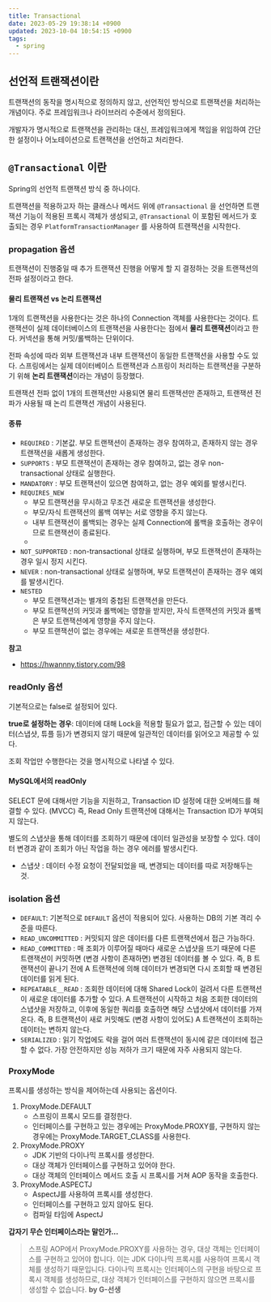 ```yaml
---
title: Transactional
date: 2023-05-29 19:38:14 +0900
updated: 2023-10-04 10:54:15 +0900
tags:
  - spring
---
```


## 선언적 트랜잭션이란

트랜잭션의 동작을 명시적으로 정의하지 않고, 선언적인 방식으로 트랜잭션을 처리하는 개념이다. 주로 프레임워크나 라이브러리 수준에서 정의된다.

개발자가 명시적으로 트랜잭션을 관리하는 대신, 프레임워크에게 책임을 위임하여 간단한 설정이나 어노테이션으로 트랜잭션을 선언하고 처리한다. 

## `@Transactional` 이란

Spring의 선언적 트랜잭션 방식 중 하나이다. 

트랜잭션을 적용하고자 하는 클래스나 메서드 위에 `@Transactional` 을 선언하면 트랜잭션 기능이 적용된 프록시 객체가 생성되고, `@Transactional` 이 포함된 메서드가 호출되는 경우 `PlatformTransactionManager` 를 사용하여 트랜잭션을 시작한다.

### propagation 옵션

트랜잭션이 진행중일 때 추가 트랜잭션 진행을 어떻게 할 지 결정하는 것을 트랜잭션의 전파 설정이라고 한다.

#### 물리 트랜잭션 vs 논리 트랜잭션

1개의 트랜잭션을 사용한다는 것은 하나의 Connection 객체를 사용한다는 것이다. 
트랜잭션이 실제 데이터베이스의 트랜잭션을 사용한다는 점에서 **물리 트랜잭션**이라고 한다. 
커넥션을 통해 커밋/롤백하는 단위이다.

전파 속성에 따라 외부 트랜잭션과 내부 트랜잭션이 동일한 트랜잭션을 사용할 수도 있다.
스프링에서는 실제 데이터베이스 트랜잭션과 스프링이 처리하는 트랜잭션을 구분하기 위해 **논리 트랜잭션**이라는 개념이 등장했다.

트랜잭션 전파 없이 1개의 트랜잭션만 사용되면 물리 트랜잭션만 존재하고, 트랜잭션 전파가 사용될 때 논리 트랜잭션 개념이 사용된다. 

#### 종류

- `REQUIRED` : 기본값. 부모 트랜잭션이 존재하는 경우 참여하고, 존재하지 않는 경우 트랜잭션을 새롭게 생성한다.
- `SUPPORTS` : 부모 트랜잭션이 존재하는 경우 참여하고, 없는 경우 non-transactional 상태로 실행한다.
- `MANDATORY` : 부모 트랜잭션이 있으면 참여하고, 없는 경우 예외를 발생시킨다.
- `REQUIRES_NEW`
	- 부모 트랜잭션을 무시하고 무조건 새로운 트랜잭션을 생성한다. 
	- 부모/자식 트랜잭션의 롤백 여부는 서로 영향을 주지 않는다.
	- 내부 트랜잭션이 롤백되는 경우는 실제 Connection에 롤백을 호출하는 경우이므로 트랜잭션이 종료된다.
	- 
- `NOT_SUPPORTED` : non-transactional 상태로 실행하며, 부모 트랜잭션이 존재하는 경우 일시 정지 시킨다.
- `NEVER` : non-transactional 상태로 실행하며, 부모 트랜잭션이 존재하는 경우 예외를 발생시킨다.
- `NESTED`
	- 부모 트랜잭션과는 별개의 중첩된 트랜잭션을 만든다. 
	- 부모 트랜잭션의 커밋과 롤백에는 영향을 받지만, 자식 트랜잭션의 커밋과 롤백은 부모 트랜잭션에게 영향을 주지 않는다. 
	- 부모 트랜잭션이 없는 경우에는 새로운 트랜잭션을 생성한다.

**참고**
- https://hwannny.tistory.com/98

### readOnly 옵션

기본적으로는 false로 설정되어 있다.

**true로 설정하는 경우**: 데이터에 대해 Lock을 적용할 필요가 없고, 접근할 수 있는 데이터(스냅샷, 튜플 등)가 변경되지 않기 때문에 일관적인 데이터를 읽어오고 제공할 수 있다.

조회 작업만 수행한다는 것을 명시적으로 나타낼 수 있다.

#### MySQL에서의 readOnly

SELECT 문에 대해서만 기능을 지원하고, Transaction ID 설정에 대한 오버헤드를 해결할 수 있다. (MVCC) 
즉, Read Only 트랜잭션에 대해서는 Transaction ID가 부여되지 않는다.

별도의 스냅샷을 통해 데이터를 조회하기 때문에 데이터 일관성을 보장할 수 있다. 
데이터 변경과 같이 조회가 아닌 작업을 하는 경우 에러를 발생시킨다.

- 스냅샷 : 데이터 수정 요청이 전달되었을 때, 변경되는 데이터를 따로 저장해두는 것.

### isolation 옵션

- `DEFAULT`: 기본적으로 `DEFAULT` 옵션이 적용되어 있다. 사용하는 DB의 기본 격리 수준을 따른다.
- `READ_UNCOMMITTED` : 커밋되지 않은 데이터를 다른 트랜잭션에서 접근 가능하다.
- `READ_COMMITTED` : 매 조회가 이루어질 때마다 새로운 스냅샷을 뜨기 때문에 다른 트랜잭션이 커밋하면 (변경 사항이 존재하면) 변경된 데이터를 볼 수 있다. 즉, B 트랜잭션이 끝나기 전에 A 트랜잭션에 의해 데이터가 변경되면 다시 조회할 때 변경된 데이터를 읽게 된다.
- `REPEATABLE__READ` : 조회한 데이터에 대해 Shared Lock이 걸려서 다른 트랜잭션이 새로운 데이터를 추가할 수 있다. A 트랜잭션이 시작하고 처음 조회한 데이터의 스냅샷을 저장하고, 이후에 동일한 쿼리를 호출하면 해당 스냅샷에서 데이터를 가져온다. 즉, B 트랜잭션이 새로 커밋해도 (변경 사항이 있어도) A 트랜잭션이 조회하는 데이터는 변하지 않는다.
- `SERIALIZED` : 읽기 작업에도 락을 걸어 여러 트랜잭션이 동시에 같은 데이터에 접근할 수 없다. 가장 안전하지만 성능 저하가 크기 때문에 자주 사용되지 않는다.

### ProxyMode

프록시를 생성하는 방식을 제어하는데 사용되는 옵션이다. 

1. ProxyMode.DEFAULT
	- 스프링이 프록시 모드를 결정한다.
	- 인터페이스를 구현하고 있는 경우에는 ProxyMode.PROXY를, 구현하지 않는 경우에는 ProxyMode.TARGET_CLASS를 사용한다.
2. ProxyMode.PROXY
	- JDK 기반의 다이나믹 프록시를 생성한다.
	- 대상 객체가 인터페이스를 구현하고 있어야 한다.
	- 대상 객체의 인터페이스 메서드 호출 시 프록시를 거쳐 AOP 동작을 호출한다.
3. ProxyMode.ASPECTJ
	- AspectJ를 사용하여 프록시를 생성한다.
	- 인터페이스를 구현하고 있지 않아도 된다.
	- 컴파일 타임에 AspectJ 

**갑자기 무슨 인터페이스라는 말인가...**

> 스프링 AOP에서 ProxyMode.PROXY를 사용하는 경우, 대상 객체는 인터페이스를 구현하고 있어야 합니다. 이는 JDK 다이나믹 프록시를 사용하여 프록시 객체를 생성하기 때문입니다. 다이나믹 프록시는 인터페이스의 구현을 바탕으로 프록시 객체를 생성하므로, 대상 객체가 인터페이스를 구현하지 않으면 프록시를 생성할 수 없습니다. **by G-선생**


